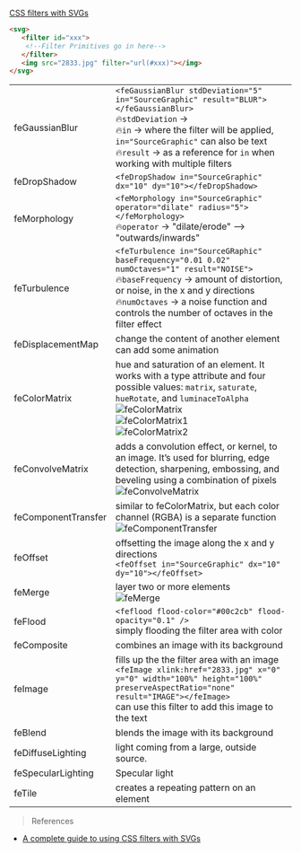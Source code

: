 [CSS filters with SVGs](#top)

```html
<svg>
   <filter id="xxx">
    <!--Filter Primitives go in here-->
   </filter>
   <img src="2833.jpg" filter="url(#xxx)"></img>
</svg>
```

|||
|---|---|
|feGaussianBlur|`<feGaussianBlur stdDeviation="5" in="SourceGraphic" result="BLUR"></feGaussianBlur>` <br> 🔥`stdDeviation` -> <br> 🔥`in` -> where the filter will be applied, `in="SourceGraphic"` can also be text<br>🔥`result` -> as a reference for `in` when working with multiple filters|
|feDropShadow|`<feDropShadow in="SourceGraphic" dx="10" dy="10"></feDropShadow>`|
|feMorphology|`<feMorphology in="SourceGraphic" operator="dilate" radius="5"></feMorphology>`<br>🔥`operator` -> "dilate/erode" --> "outwards/inwards"|
|feTurbulence|`<feTurbulence in="SourceGRaphic" baseFrequency="0.01 0.02" numOctaves="1" result="NOISE">`<br>🔥`baseFrequency` -> amount of distortion, or noise, in the x and y directions<br>🔥`numOctaves` -> a noise function and controls the number of octaves in the filter effect|
|feDisplacementMap|change the content of another element<br> can add some animation|
|feColorMatrix|hue and saturation of an element. It works with a type attribute and four possible values: `matrix`, `saturate`, `hueRotate`, and `luminaceToAlpha`<br>![feColorMatrix](feColorMatrix.png)<br>![feColorMatrix1](feColorMatrix1.png)<br>![feColorMatrix2](feColorMatrix2.png)|
|feConvolveMatrix|adds a convolution effect, or kernel, to an image. It’s used for blurring, edge detection, sharpening, embossing, and beveling using a combination of pixels<br>![feConvolveMatrix](feConvolveMatrix.png)|
|feComponentTransfer|similar to feColorMatrix, but each color channel (RGBA) is a separate function<br>![feComponentTransfer](feComponentTransfer.png)|
|feOffset|offsetting the image along the x and y directions<br>`<feOffset in="SourceGraphic" dx="10" dy="10"></feOffset>`|
|feMerge|layer two or more elements<br>![feMerge](feMerge.png)|
|feFlood|`<feflood flood-color="#00c2cb" flood-opacity="0.1" />`<br>simply flooding the filter area with color|
|feComposite|combines an image with its background<br>|
|feImage|fills up the the filter area with an image<br>`<feImage xlink:href="2833.jpg" x="0" y="0" width="100%" height="100%" preserveAspectRatio="none" result="IMAGE"></feImage>`<br>can use this filter to add this image to the text|
|feBlend|blends the image with its background<br>|
|feDiffuseLighting|light coming from a large, outside source.|
|feSpecularLighting|Specular light|
|feTile|creates a repeating pattern on an element|

> References
- [A complete guide to using CSS filters with SVGs](https://blog.logrocket.com/complete-guide-using-css-filters-svgs/)
